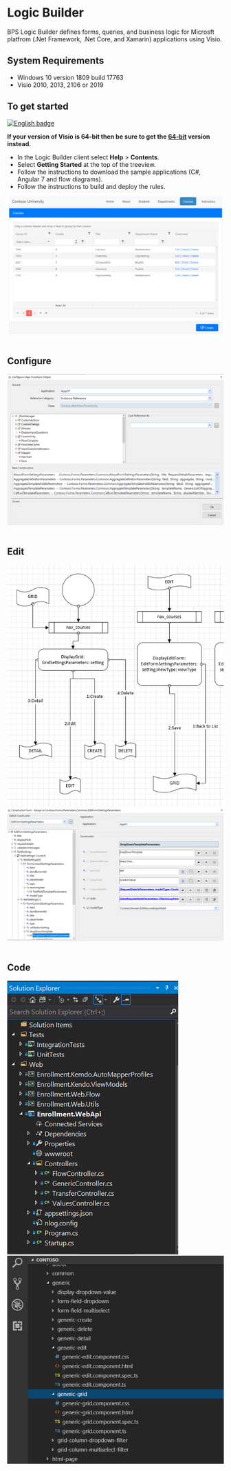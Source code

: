 # Logic Builder
BPS Logic Builder defines forms, queries, and business logic for Microsft platfrom (.Net Framework, .Net Core, and Xamarin) applications using Visio.

## System Requirements
* Windows 10 version 1809 build 17763
* Visio 2010, 2013, 2106 or 2019

## To get started
<a href='//www.microsoft.com/store/apps/9NGKP83G750J?ocid=badge'><img src='https://assets.windowsphone.com/85864462-9c82-451e-9355-a3d5f874397a/English_get-it-from-MS_InvariantCulture_Default.png' alt='English badge' width="284" height="104" style='width: 284px; height: 104px;'/></a>

**If your version of Visio is 64-bit then be sure to get the [64-bit](//www.microsoft.com/store/apps/9PBQ81MNWHLX) version instead.**
* In the Logic Builder client select **Help** > **Contents**. 
* Select **Getting Started** at the top of the treeview.
* Follow the instructions to download the sample applications (C#, Angular 7 and flow diagrams).
* Follow the instructions to build and deploy the rules.

![](CoursesGrid.PNG?raw=true)
<br><br>

## Configure
![](ConfigureClassFunctionsHelper.PNG?raw=true)
<br><br>

## Edit
![](Editing.PNG?raw=true)
![](EditFormSettingsBeingEdited.PNG?raw=true)
<br><br>

## Code
![](Vs2017.PNG?raw=true)
![](VSCodeProjectExplorer.PNG?raw=true)


